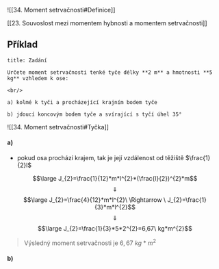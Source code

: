 ![[34. Moment setrvačnosti#Definice]]

[[23. Souvoslost mezi momentem hybnosti a momentem setrvačnosti]]

## Příklad

```ad-summary
title: Zadání

Určete moment setrvačnosti tenké tyče délky **2 m** a hmotnosti **5 kg** vzhledem k ose:

<br/>

a) kolmé k tyči a procházející krajním bodem tyče

b) jdoucí koncovým bodem tyče a svírající s tyčí úhel 35°

```

![[34. Moment setrvačnosti#Tyčka]]

#### a)

- pokud osa prochází krajem, tak je její vzdálenost od těžiště $\frac{1}{2}l$

$$\large J_{2}=\frac{1}{12}*m*l^{2}*(\frac{l}{2})^{2}*m$$
$$\Downarrow$$
$$\large J_{2}=\frac{4}{12}*m*l^{2}\ \Rightarrow \ J_{2}=\frac{1}{3}*m*l^{2}$$
$$\Downarrow$$
$$\large J_{2}=\frac{1}{3}*5*2^{2}=6,67\ kg*m^{2}$$
>Výsledný moment setrvačnosti je $6,67\ kg*m^{2}$

#### b)

